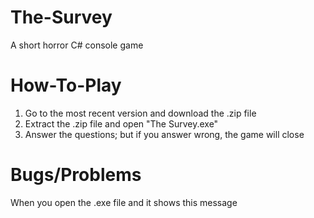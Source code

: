 # The-Survey
A short horror C# console game

# How-To-Play
1. Go to the most recent version and download the .zip file
2. Extract the .zip file and open "The Survey.exe"
3. Answer the questions; but if you answer wrong, the game will close

# Bugs/Problems
When you open the .exe file and it shows this message
